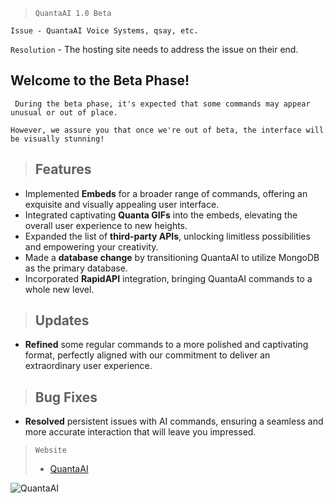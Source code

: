 

 >```QuantaAI 1.0 Beta```

``` 
Issue - QuantaAI Voice Systems, qsay, etc. 
```
``` Resolution ``` - The hosting site needs to address the issue on their end.

## Welcome to the Beta Phase!

``` During the beta phase, it's expected that some commands may appear unusual or out of place.```

```However, we assure you that once we're out of beta, the interface will be visually stunning! ```

> ## Features 

- Implemented **Embeds** for a broader range of commands, offering an exquisite and visually appealing user interface.
- Integrated captivating **Quanta GIFs** into the embeds, elevating the overall user experience to new heights.
- Expanded the list of **third-party APIs**, unlocking limitless possibilities and empowering your creativity.
- Made a **database change** by transitioning QuantaAI to utilize MongoDB as the primary database.
- Incorporated **RapidAPI** integration, bringing QuantaAI commands to a whole new level.

> ## Updates

- **Refined** some regular commands to a more polished and captivating format, perfectly aligned with our commitment to deliver an extraordinary user experience.

> ## Bug Fixes

- **Resolved** persistent issues with AI commands, ensuring a seamless and more accurate interaction that will leave you impressed.


> ```Website``` 
>
>- [QuantaAI](http://wadderprojects.bhweb.ws)

![QuantaAI](/images/quantaai/png/logo-no-background.png "QuantaAI Logo")
